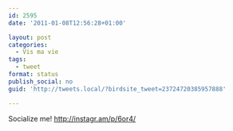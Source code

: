 ```yaml
---
id: 2595
date: '2011-01-08T12:56:28+01:00'

layout: post
categories:
  - Vis ma vie
tags:
  - tweet
format: status
publish_social: no
guid: 'http://tweets.local/?birdsite_tweet=23724720385957888'

---
```


Socialize me! http://instagr.am/p/6or4/